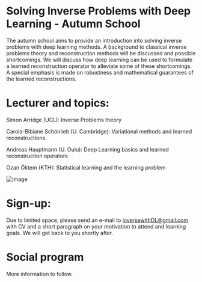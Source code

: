 # Solving Inverse Problems with Deep Learning - Autumn School

The autumn school aims to provide an introduction into solving inverse problems with deep learning methods. A background to classical inverse problems theory and reconstruction methods will be discussed and possible shortcomings. We will discuss how deep learning can be used to formulate a learned reconstruction operator to alleviate some of these shortcomings. A special emphasis is made on robustness and mathematical guarantees of the learned reconstructions. 

# Lecturer and topics: 
Simon Arridge (UCL):			        Inverse Problems theory

Carola-Bibiane Schönlieb (U. Cambridge): 	Variational methods and learned reconstructions

Andreas Hauptmann (U. Oulu): 		      Deep Learning basics and learned reconstruction operators

Ozan Öktem (KTH): 			          Statistical learning and the learning problem


![image](https://github.com/inversewithDL/autumnschool/assets/138695100/a8ecfcbf-e629-40c0-a9c1-61512c045c32)


# Sign-up:

Due to limited space, please send an e-mail to inversewithDL@gmail.com with CV and a short paragraph on your motivation to attend and learning goals.
We will get back to you shortly after.

# Social program

More information to follow.
